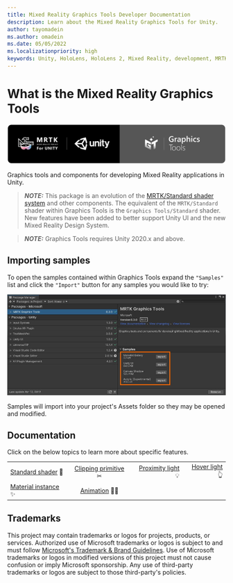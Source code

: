 ```yaml
---
title: Mixed Reality Graphics Tools Developer Documentation
description: Learn about the Mixed Reality Graphics Tools for Unity.
author: tayomadein
ms.author: omadein
ms.date: 05/05/2022
ms.localizationpriority: high
keywords: Unity, HoloLens, HoloLens 2, Mixed Reality, development, MRTK, Graphics Tools, MRGT, MR Graphics Tools, Standard Shader
---
```


# What is the Mixed Reality Graphics Tools

![Graphics Tools](images/GraphicsToolsBannerRounded.png)

Graphics tools and components for developing Mixed Reality applications in Unity.

> **_NOTE:_** This package is an evolution of the [MRTK/Standard shader system](https://docs.microsoft.com/en-us/windows/mixed-reality/mrtk-unity/features/rendering/mrtk-standard-shader?view=mrtkunity-2021-05) and other components. The equivalent of the `MRTK/Standard` shader within Graphics Tools is the `Graphics Tools/Standard` shader. New features have been added to better support Unity UI and the new Mixed Reality Design System.

> **_NOTE:_** Graphics Tools requires Unity 2020.x and above.

## Importing samples

To open the samples contained within Graphics Tools expand the `"Samples"` list and click the `"Import"` button for any samples you would like to try:

![Package Manager Samples](images/PackageManagerSamples.jpg)

Samples will import into your project's Assets folder so they may be opened and modified.

## Documentation

Click on the below topics to learn more about specific features.

| | | | |
| :------------- | :----------: | -----------: | -----------: | 
| [Standard shader](features/standard-shader.md) 🎨 | [Clipping primitive](features/clipping-primitive.md) ✂ | [Proximity light](features/proximity-light.md) 💡 | [Hover light](features/hover-light.md) 👆 |
| [Material instance](features/material-gallery.md) ✨ | [Animation](features/animation.md) 🚶‍♀️ | | |

## Trademarks

This project may contain trademarks or logos for projects, products, or services. Authorized use of Microsoft 
trademarks or logos is subject to and must follow 
[Microsoft's Trademark & Brand Guidelines](https://www.microsoft.com/en-us/legal/intellectualproperty/trademarks/usage/general).
Use of Microsoft trademarks or logos in modified versions of this project must not cause confusion or imply Microsoft sponsorship.
Any use of third-party trademarks or logos are subject to those third-party's policies.
